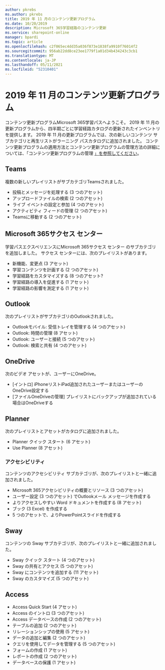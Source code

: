 ```yaml
---
author: pkrebs
ms.author: pkrebs
title: 2019 年 11 月のコンテンツ更新プログラム
ms.date: 10/20/2019
description: Microsoft 365学習経路のコンテンツ更新
ms.service: sharepoint-online
manager: bpardi
ms.topic: article
ms.openlocfilehash: c2f065ec4dd35a036f873e1838fa9910f76014f2
ms.sourcegitcommit: 956ab22dd8ce23ee1779f1a01d34b434243c3cb1
ms.translationtype: MT
ms.contentlocale: ja-JP
ms.lasthandoff: 05/11/2021
ms.locfileid: "52310401"
---
```

# <a name="november-2019-content-updates"></a>2019 年 11 月のコンテンツ更新プログラム
コンテンツ更新プログラムMicrosoft 365学習パスへようこそ。 2019 年 11 月の更新プログラムから、四半期ごとに学習経路カタログの更新されたインベントリを提供します。 2019 年 11 月の更新プログラムでは、次の新しいコンテンツ サブカテゴリと再生リストがラーニング パスカタログに追加されました。 コンテンツ更新プログラムの適用方法とコンテンツ更新プログラムの管理方法の詳細については、「コンテンツ更新プログラムの管理 [」を参照してください](custom_contentupdatesmanage.md)。    

## <a name="teams"></a>Teams
複数の新しいプレイリストがサブカテゴリTeamsされました。
- 投稿とメッセージを処理する (3 つのアセット)
- アップロードファイルの検索 (2 つのアセット)
- ライブ イベントの設定と参加 (4 つのアセット)
- アクティビティ フィードの管理 (2 つのアセット)
- Teamsに移動する (2 つのアセット)

## <a name="microsoft-365-success-center"></a>Microsoft 365サクセス センター
学習パスエクスペリエンスにMicrosoft 365サクセス センター のサブカテゴリを追加しました。 サクセス センターには、次のプレイリストがあります。
- 新機能、変更点 (3 アセット)
- 学習コンテンツを計画する (2 つのアセット)
- 学習経路をカスタマイズする (8 つのアセット?
- 学習経路の導入を促進する (1 アセット)
- 学習経路の影響を測定する (1 アセット)

## <a name="outlook"></a>Outlook
次のプレイリストがサブカテゴリのOutlookされました。 
- Outlookモバイル: 受信トレイを管理する (4 つのアセット)
- Outlook: 時間の管理 (8 アセット)
- Outlook: ユーザーと接続 (5 つのアセット)
- Outlook: 検索と共有 (4 つのアセット)

## <a name="onedrive"></a>OneDrive
次のビデオ アセットが、ユーザーにOneDrive。 
- [イントロ] iPhoneリストiPad追加されたユーザーまたはユーザーのOneDrive設定する
- [ファイルOneDriveの管理] プレイリストにバックアップが追加されている場合はOneDriveする

## <a name="planner"></a>Planner
次のプレイリストとアセットがカタログに追加されました。  
- Planner クイック スタート (6 アセット)
- Use Planner (8 アセット)

### <a name="accessibility"></a>アクセシビリティ
コンテンツのアクセシビリティ サブカテゴリが、次のプレイリストと一緒に追加されました。 
- Microsoft 365アクセシビリティの概要とリソース (3 つのアセット)
- ユーザー設定 (3 つのアセット) でOutlookメール メッセージを作成する
- よりアクセスしやすい Word ドキュメントを作成する (8 アセット)
- ブック (3 Excel) を作成する
- 5 つのアセットで、よりPowerPointスライドを作成する

## <a name="sway"></a>Sway
コンテンツの Sway サブカテゴリが、次のプレイリストと一緒に追加されました。 
- Sway クイック スタート (4 つのアセット)
- Sway の共有とアクセス (5 つのアセット)
- Sway にコンテンツを追加する (11 アセット)
- Sway のカスタマイズ (5 つのアセット)

## <a name="access"></a>Access
- Access Quick Start (4 アセット)
- Access のイントロ (3 つのアセット)
- Access データベースの作成 (2 つのアセット)
- テーブルの追加 (2 つのアセット)
- リレーションシップの使用 (5 アセット)
- データの追加と編集 (2 つのアセット)
- クエリを使用してデータを管理する (5 つのアセット)
- フォームの作成 (1 アセット)
- レポートの作成 (2 つのアセット)
- データベースの保護 (1 アセット)

